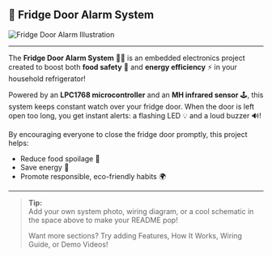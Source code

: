 ## 🧊 Fridge Door Alarm System

![Fridge Door Alarm Illustration](https://user-images.githubusercontent.com/your-username/your-image.png)
<!-- Replace the above URL with the actual path or upload your illustration to GitHub and use its URL here -->

---

The **Fridge Door Alarm System** 🚪🔔 is an embedded electronics project created to boost both **food safety** 🍎 and **energy efficiency** ⚡ in your household refrigerator! 

Powered by an **LPC1768 microcontroller** and an **MH infrared sensor** 🕹️, this system keeps constant watch over your fridge door. When the door is left open too long, you get instant alerts: a flashing LED 💡 and a loud buzzer 🔊! 

By encouraging everyone to close the fridge door promptly, this project helps:
- Reduce food spoilage 🥦
- Save energy 🌱
- Promote responsible, eco-friendly habits 🌍

---

> **Tip:**  
> Add your own system photo, wiring diagram, or a cool schematic in the space above to make your README pop!  
>  
> Want more sections? Try adding Features, How It Works, Wiring Guide, or Demo Videos!

